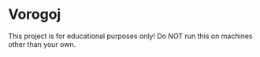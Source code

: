 # Vorogoj

This project is for educational purposes only! Do NOT run this on machines other than your own.
